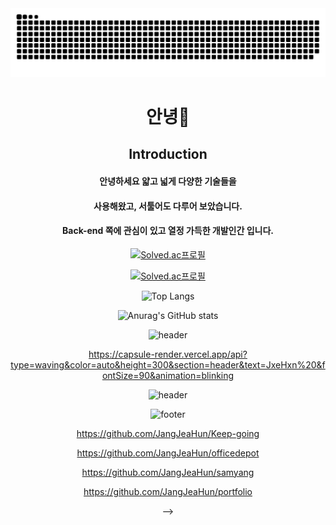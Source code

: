 <img src="https://github.com/jxehxn/jxehxn/blob/output/github-contribution-grid-snake.svg"/>


 <div align=center>
  
  # 안녕👋 
  
  <h2>Introduction</h2>
  
  #### 안녕하세요 얇고 넓게 다양한 기술들을 
  
  #### 사용해왔고, 서툴어도 다루어 보았습니다.
  
  #### Back-end 쪽에 관심이 있고 열정 가득한 개발인간 입니다.


<!-- 



      
**jxehxn/jxehxn** is a ✨ _special_ ✨ repository because its `README.md` (this file) appears on your GitHub profile.

Here are some ideas to get you started:

<img src="https://github.com/jxehxn/jxehxn/blob/output/github-contribution-grid-snake.svg"/>

[![Anurag's GitHub stats](https://github-readme-stats.vercel.app/api?username=jxehxn)](https://github.com/jxehxn) [![Top Langs](https://github-readme-stats.vercel.app/api/top-langs/?username=jxehxn&layout=compact)](https://github.com/jxehxn)

- 🔭 I’m currently working on ...
- 🌱 I’m currently learning ...
- 👯 I’m looking to collaborate on ...
- 🤔 I’m looking for help with ...
- 💬 Ask me about ...
- 📫 How to reach me: ...
- 😄 Pronouns: ...
- ⚡ Fun fact: ...
-->
[![Solved.ac프로필](http://mazassumnida.wtf/api/mini/generate_badge?boj=luvsoul)](https://solved.ac/luvsoul)

[![Solved.ac프로필](http://mazassumnida.wtf/api/v2/generate_badge?boj=luvsoul)](https://solved.ac/luvsoul)

![Top Langs](https://github-readme-stats.vercel.app/api/top-langs/?username=jxehxn&layout=compact)
 
![Anurag's GitHub stats](https://github-readme-stats.vercel.app/api?username=jxehxn&show_icons=true&theme=dark)


![header](https://capsule-render.vercel.app/api?type=soft&height=200&color=imeGradient&text=I'm%20Jxehxn&descAlign=60&textBg=false&fontColor=ffffff&reversal=true)

https://capsule-render.vercel.app/api?type=waving&color=auto&height=300&section=header&text=JxeHxn%20&fontSize=90&animation=blinking


![header](https://capsule-render.vercel.app/api?&color=222222&text=JxeHxn&height=200&fontSize=90&fontColor=ffffff)



![footer](https://capsule-render.vercel.app/api?section=footer&type=slice&color=ffffff)


https://github.com/JangJeaHun/Keep-going

https://github.com/JangJeaHun/officedepot

https://github.com/JangJeaHun/samyang

https://github.com/JangJeaHun/portfolio

-->
</div>



